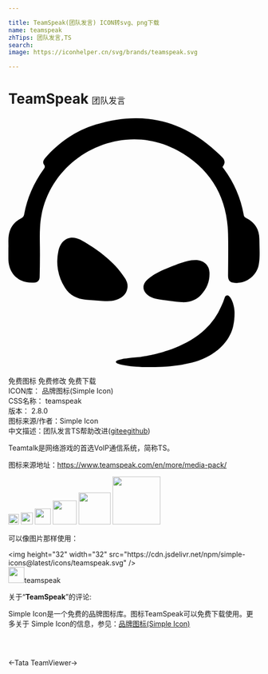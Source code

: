 ```yaml
---

title: TeamSpeak(团队发言) ICON转svg、png下载
name: teamspeak
zhTips: 团队发言,TS
search: 
image: https://iconhelper.cn/svg/brands/teamspeak.svg

---
```


# TeamSpeak  <small style="font-size: 60%;font-weight: 100">团队发言</small>

<div id="svg" class="svg-wrap">
<svg role="img" viewBox="0 0 24 24" xmlns="http://www.w3.org/2000/svg"><title>TeamSpeak icon</title><path d="M21.604 18.594c-.009-.481-.222-1.262-.539-1.511a.246.246 0 00-.388.118 7.113 7.113 0 01-.346.875 6.373 6.373 0 01-1.568 2.209c-.84.777-1.84 1.331-2.817 1.725-.244.099-.485.187-.722.266l-.006.002c-.158.053-.314.101-.467.146l-.003.001-.22.063-.012.003c-.148.04-.292.078-.433.112l-.017.004-.192.045-.016.004c-.135.03-.264.058-.39.083l-.025.005a22.224 22.224 0 01-.52.093l-.028.004-.136.02-.017.004a23.763 23.763 0 01-.28.038l-.14.017a8.982 8.982 0 01-.543.05h-.004c-4.09.429 1.038 1.325 4.895.647l.026-.005a13.344 13.344 0 00.683-.142c.036-.01.074-.018.11-.027a6.64 6.64 0 001.387-.503c2.386-1.155 2.617-3.084 2.617-3.084.08-.366.12-.782.111-1.262m-10.28-2.832a1.768 1.768 0 00-.3-.535c-.446-.695-1.066-1.322-1.694-1.848a10.72 10.72 0 00-1.043-.792c-.807-.557-1.44-.88-1.44-.88h-.002c-.96-.48-1.836-.01-2.067 1.085a4.605 4.605 0 00.615 3.48c.46.738 1.169 1.088 2.018 1.167.53.05 1.063.079 1.595.117.433.01.865.04 1.286-.103.555-.188.983-.526 1.078-1.123a1.187 1.187 0 00-.045-.568m3.368 1.695c.606.08 1.211.178 1.822.213.82.048 1.44-.215 1.9-.71.575-.62.84-1.341.795-2.15-.045-.814-.759-1.295-1.725-1.127-.863.149-1.628.485-2.402.795-.684.273-1.326.602-1.828 1.068-.707.656-.306 1.525.822 1.798.202.049.41.076.616.113M0 12.532c.023-.375-.033-.812.038-1.248.119-.732.508-1.265 1.166-1.598.163-.082.262-.167.3-.369.286-1.572.917-3 1.85-4.296.107-.148.192-.25.055-.444-.175-.245-.05-.47.132-.675C4.856 2.428 6.44 1.336 8.323.755c4.493-1.386 8.453-.438 11.835 2.842.312.303.729.608.33 1.14-.066.088.052.166.103.235a10.426 10.426 0 011.895 4.4c.031.18.142.236.272.301.813.412 1.212 1.092 1.216 1.985.003.806.083 1.617-.052 2.419-.193 1.153-1.367 1.957-2.503 1.722-.345-.072-.436-.337-.434-.66.006-1.324.032-2.647 0-3.97-.085-3.555-1.69-6.233-4.8-7.942-5.201-2.86-11.874.31-13.02 6.141-.198 1.014-.164 2.032-.153 3.053.01.95 0 1.901-.024 2.851-.008.334-.204.522-.56.539-1.45.067-2.425-.854-2.428-2.304v-.975Z"/></svg>
</div>
<detail full-name='teamspeak'></detail>

<div class="detail-page">
<p>
<span><span class="badge-success badge">免费图标</span> <span class="badge-success badge">免费修改</span>  <span class="badge-success badge">免费下载</span> </span>
<br/>
<span>
ICON库：
<span class="badge-secondary badge">品牌图标(Simple Icon)</span> 
</span>
<br/>
<span>
CSS名称：
<span class="badge-secondary badge">teamspeak</span> 
</span>

<br/>
<span>
版本：
<span class="badge-secondary badge">2.8.0</span> 
</span>
<br/>
<span>图标来源/作者：<span class="badge-light badge">Simple Icon</span></span> 
<br/>
<span class="zh-detail">中文描述：<span class="badge-primary badge">团队发言</span><span class="badge-primary badge">TS</span><span class="help-link"><span>帮助改进</span>(<a href="https://gitee.com/liuwave/icon-helper/edit/master/json/brands/teamspeak.json" target="_blank" rel="noopener noreferrer">gitee</a><a href="https://github.com/liuwave/icon-helper/edit/master/json/brands/teamspeak.json" target="_blank" rel="noopener noreferrer">github</a></span>)</span><br/>
</p>
</div><div class="description description alert alert-light"><p>Teamtalk是网络游戏的首选VoIP通信系统，简称TS。</p><p>图标来源地址：<a href="https://www.teamspeak.com/en/more/media-pack/" target="_blank" rel="noopener noreferrer">https://www.teamspeak.com/en/more/media-pack/</a></p></div>
<div class="alert alert-dark">
<img height="21" width="21" src="https://cdn.jsdelivr.net/npm/simple-icons@latest/icons/teamspeak.svg" />
<img height="24" width="24" src="https://cdn.jsdelivr.net/npm/simple-icons@latest/icons/teamspeak.svg" />
<img height="32" width="32" src="https://cdn.jsdelivr.net/npm/simple-icons@latest/icons/teamspeak.svg" />
<img height="48" width="48" src="https://cdn.jsdelivr.net/npm/simple-icons@latest/icons/teamspeak.svg" />
<img height="64" width="64" src="https://cdn.jsdelivr.net/npm/simple-icons@latest/icons/teamspeak.svg" />
<img height="96" width="96" src="https://cdn.jsdelivr.net/npm/simple-icons@latest/icons/teamspeak.svg" />

</div>
<div>
  <p>可以像图片那样使用：    
  </p>
  <div class="alert alert-primary" style="font-size: 14px">
    &lt;img height="32" width="32" src="https://cdn.jsdelivr.net/npm/simple-icons@latest/icons/teamspeak.svg" /&gt;
    <copy-btn content='<img height="32" width="32" src="https://cdn.jsdelivr.net/npm/simple-icons@latest/icons/teamspeak.svg" />'></copy-btn>
  </div>
  <div class="alert alert-secondary">
    <img height="32" width="32" src="https://cdn.jsdelivr.net/npm/simple-icons@latest/icons/teamspeak.svg" />teamspeak
    <copy-btn content="teamspeak" btn-title="复制图标名称"></copy-btn>
  </div>
</div>
<div class="icon-detail__container">
<p>关于“<b>TeamSpeak</b>”的评论:</p>
</div>
<Vssue title="关于“TeamSpeak”的评论" />
<div><p>Simple Icon是一个免费的品牌图标库。图标TeamSpeak可以免费下载使用。更多关于  Simple Icon的信息，参见：<a target="_blank" href="https://iconhelper.cn/brands.html">品牌图标(Simple Icon)</a>
</p></div>


<div style="padding:2rem 0 " class="page-nav"><p class="inner"><span class="prev">←<router-link to="/icon/tata.html">Tata</router-link></span> <span class="next"><router-link to="/icon/teamviewer.html">TeamViewer</router-link>→</span></p></div>
